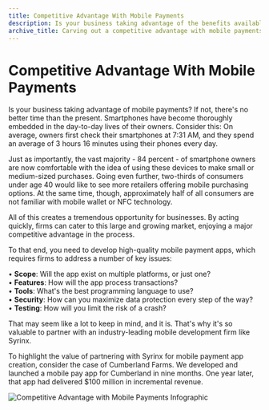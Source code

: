 ```yaml
---
title: Competitive Advantage With Mobile Payments
description: Is your business taking advantage of the benefits available by using mobile payments? If not, there's no better time than the present. 
archive_title: Carving out a competitive advantage with mobile payments
---
```


# Competitive Advantage With Mobile Payments

Is your business taking advantage of mobile payments? If not, there's no better time than the present. Smartphones have become thoroughly embedded in the day-to-day lives of their owners. Consider this: On average, owners first check their smartphones at 7:31 AM, and they spend an average of 3 hours 16 minutes using their phones every day.

Just as importantly, the vast majority - 84 percent - of smartphone owners are now comfortable with the idea of using these devices to make small or medium-sized purchases. Going even further, two-thirds of consumers under age 40 would like to see more retailers offering mobile purchasing options. At the same time, though, approximately half of all consumers are not familiar with mobile wallet or NFC technology.

All of this creates a tremendous opportunity for businesses. By acting quickly, firms can cater to this large and growing market, enjoying a major competitive advantage in the process.

To that end, you need to develop high-quality mobile payment apps, which requires firms to address a number of key issues:

• **Scope**: Will the app exist on multiple platforms, or just one?  
• **Features**: How will the app process transactions?  
• **Tools**: What's the best programming language to use?  
• **Security**: How can you maximize data protection every step of the way?  
• **Testing**: How will you limit the risk of a crash?

That may seem like a lot to keep in mind, and it is. That's why it's so valuable to partner with an industry-leading mobile development firm like Syrinx.

To highlight the value of partnering with Syrinx for mobile payment app creation, consider the case of Cumberland Farms. We developed and launched a mobile pay app for Cumberland in nine months. One year later, that app had delivered $100 million in incremental revenue.

![Competitive Advantage with Mobile Payments Infographic](http://opticcf.brafton.com/14113676.image)

